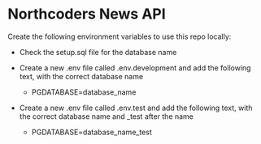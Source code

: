 # Northcoders News API

Create the following environment variables to use this repo locally:

- Check the setup.sql file for the database name

- Create a new .env file called .env.development and add the following text, with the correct database name
    - PGDATABASE=database_name

- Create a new .env file called .env.test and add the following text, with the correct database name and _test after the name
    - PGDATABASE=database_name_test

